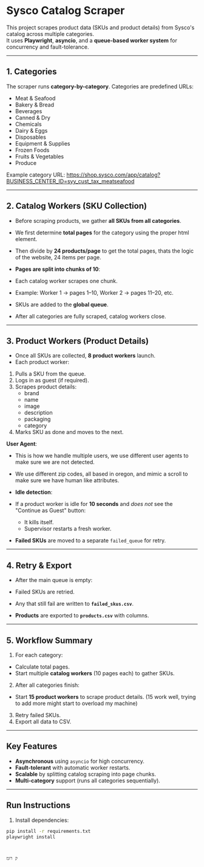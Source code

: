 # **Sysco Catalog Scraper**

This project scrapes product data (SKUs and product details) from Sysco's catalog across multiple categories.  
It uses **Playwright**, **asyncio**, and a **queue-based worker system** for concurrency and fault-tolerance.

---

## **1. Categories**

The scraper runs **category-by-category**. Categories are predefined URLs:

- Meat & Seafood  
- Bakery & Bread  
- Beverages  
- Canned & Dry  
- Chemicals  
- Dairy & Eggs  
- Disposables  
- Equipment & Supplies  
- Frozen Foods  
- Fruits & Vegetables  
- Produce  

Example category URL:
https://shop.sysco.com/app/catalog?BUSINESS_CENTER_ID=syy_cust_tax_meatseafood

---

## **2. Catalog Workers (SKU Collection)**

- Before scraping products, we gather **all SKUs from all categories**.
- We first determine **total pages** for the category using the proper html element.
- Then divide by **24 products/page** to get the total pages, thats the logic of the website, 24 items per page.

- **Pages are split into chunks of 10**:
- Each catalog worker scrapes one chunk.
- Example: Worker 1 → pages 1–10, Worker 2 → pages 11–20, etc.

- SKUs are added to the **global queue**.
- After all categories are fully scraped, catalog workers close.

---

## **3. Product Workers (Product Details)**

- Once all SKUs are collected, **8 product workers** launch.  
- Each product worker:
1. Pulls a SKU from the queue.  
2. Logs in as guest (if required).  
3. Scrapes product details:  
   - brand  
   - name  
   - image  
   - description  
   - packaging  
   - category  
4. Marks SKU as done and moves to the next.

**User Agent**:
- This is how we handle multiple users, we use different user agents to make sure we are not detected.
- We use different zip codes, all based in oregon, and mimic a scroll to make sure we have human like attributes.

- **Idle detection**:
- If a product worker is idle for **10 seconds** and *does not* see the "Continue as Guest" button:
  - It kills itself.
  - Supervisor restarts a fresh worker.

- **Failed SKUs** are moved to a separate `failed_queue` for retry.

---

## **4. Retry & Export**

- After the main queue is empty:
- Failed SKUs are retried.
- Any that still fail are written to **`failed_skus.csv`**.

- **Products** are exported to **`products.csv`** with columns.

---

## **5. Workflow Summary**

1. For each category:
 - Calculate total pages.
 - Start multiple **catalog workers** (10 pages each) to gather SKUs.
2. After all categories finish:
 - Start **15 product workers** to scrape product details. (15 work well, trying to add more might start to overload my machine)
3. Retry failed SKUs.
4. Export all data to CSV.

---

## **Key Features**

- **Asynchronous** using `asyncio` for high concurrency.
- **Fault-tolerant** with automatic worker restarts.
- **Scalable** by splitting catalog scraping into page chunks.
- **Multi-category** support (runs all categories sequentially).

---

## **Run Instructions**

1. Install dependencies:
 ```bash
 pip install -r requirements.txt
 playwright install



ק רומ 
